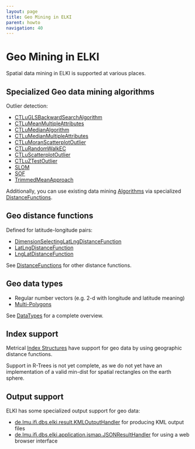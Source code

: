 ```yaml
---
layout: page
title: Geo Mining in ELKI
parent: howto
navigation: 40
---
```



Geo Mining in ELKI
==================

Spatial data mining in ELKI is supported at various places.

Specialized Geo data mining algorithms
--------------------------------------

Outlier detection:
- [CTLuGLSBackwardSearchAlgorithm](/releases/current/doc/de/lmu/ifi/dbs/elki/algorithm/outlier/spatial/CTLuGLSBackwardSearchAlgorithm.html)
- [CTLuMeanMultipleAttributes](/releases/current/doc/de/lmu/ifi/dbs/elki/algorithm/outlier/spatial/CTLuMeanMultipleAttributes.html)
- [CTLuMedianAlgorithm](/releases/current/doc/de/lmu/ifi/dbs/elki/algorithm/outlier/spatial/CTLuMedianAlgorithm.html)
- [CTLuMedianMultipleAttributes](/releases/current/doc/de/lmu/ifi/dbs/elki/algorithm/outlier/spatial/CTLuMedianMultipleAttributes.html)
- [CTLuMoranScatterplotOutlier](/releases/current/doc/de/lmu/ifi/dbs/elki/algorithm/outlier/spatial/CTLuMoranScatterplotOutlier.html)
- [CTLuRandomWalkEC](/releases/current/doc/de/lmu/ifi/dbs/elki/algorithm/outlier/spatial/CTLuRandomWalkEC.html)
- [CTLuScatterplotOutlier](/releases/current/doc/de/lmu/ifi/dbs/elki/algorithm/outlier/spatial/CTLuScatterplotOutlier.html)
- [CTLuZTestOutlier](/releases/current/doc/de/lmu/ifi/dbs/elki/algorithm/outlier/spatial/CTLuZTestOutlier.html)
- [SLOM](/releases/current/doc/de/lmu/ifi/dbs/elki/algorithm/outlier/spatial/SLOM.html)
- [SOF](/releases/current/doc/de/lmu/ifi/dbs/elki/algorithm/outlier/spatial/SOF.html)
- [TrimmedMeanApproach](/releases/current/doc/de/lmu/ifi/dbs/elki/algorithm/outlier/spatial/TrimmedMeanApproach.html)

Additionally, you can use existing data mining [Algorithms](/algorithms) via specialized [DistanceFunctions](/algorithms/distances).

Geo distance functions
----------------------

Defined for latitude-longitude pairs:

- [DimensionSelectingLatLngDistanceFunction](/releases/current/doc/de/lmu/ifi/dbs/elki/distance/distancefunction/geo/DimensionSelectingLatLngDistanceFunction.html)
- [LatLngDistanceFunction](/releases/current/doc/de/lmu/ifi/dbs/elki/distance/distancefunction/geo/LatLngDistanceFunction.html)
- [LngLatDistanceFunction](/releases/current/doc/de/lmu/ifi/dbs/elki/distance/distancefunction/geo/LngLatDistanceFunction.html)

See [DistanceFunctions](/algorithms/distances) for other distance functions.

Geo data types
--------------

- Regular number vectors (e.g. 2-d with longitude and latitude meaning)
- [Multi-Polygons](/releases/current/doc/de/lmu/ifi/dbs/elki/data/spatial/PolygonsObject.html)

See [DataTypes](/datatypes) for a complete overview.

Index support
-------------

Metrical [Index Structures](use_indexes) have support for geo data by using geographic distance functions.

Support in R-Trees is not yet complete, as we do not yet have an implementation of a valid min-dist for spatial rectangles on the earth sphere.

Output support
--------------

ELKI has some specialized output support for geo data:

- [de.lmu.ifi.dbs.elki.result.KMLOutputHandler](/releases/current/doc/de/lmu/ifi/dbs/elki/result/KMLOutputHandler.html) for producing KML output files
- [de.lmu.ifi.dbs.elki.application.jsmap.JSONResultHandler](/releases/current/doc/de/lmu/ifi/dbs/elki/application/jsmap/JSONResultHandler.html) for using a web browser interface

